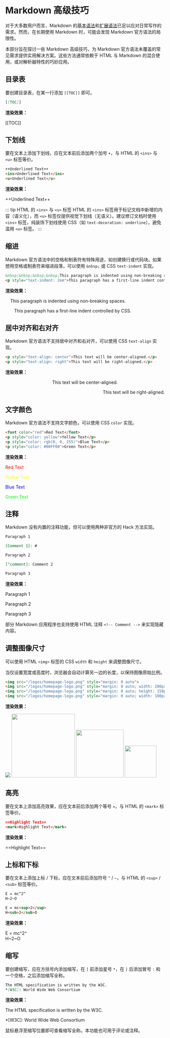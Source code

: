 # Markdown 高级技巧

对于大多数用户而言，Markdown 的[基本语法](/guide/markdown-basic-syntax)和[扩展语法](/guide/markdown-extended-syntax)已足以应对日常写作的需求。然而，在长期使用 Markdown 时，可能会发现 Markdown 官方语法的局限性。

本部分旨在探讨一些 Markdown 高级技巧，为 Markdown 官方语法未覆盖的常见需求提供实用解决方案。这些方法通常依赖于 HTML 与 Markdown 的混合使用，或对解析器特性的巧妙应用。

## 目录表

要创建目录表，在某一行添加 `[[TOC]]` 即可。

```Markdown
[[TOC]]
```

**渲染效果：**

[[TOC]]

## 下划线

要在文本上添加下划线，应在文本前后添加两个加号 `+`，与 HTML 的 `<ins>` 与 `<u>` 标签等价。

```Markdown
++Underlined Text++
<ins>Underlined Text</ins>
<u>Underlined Text</u>
```

**渲染效果：**

++Underlined Text++

::: tip HTML 的 `<ins>` 与 `<u>` 标签
HTML 的 `<ins>` 标签用于标记文档中新增的内容（语义化），而 `<u>` 标签仅提供视觉下划线（无语义）。建议修订文档时使用 `<ins>` 标签，纯装饰下划线使用 CSS（如 `text-decoration: underline`），避免滥用 `<u>` 标签。
:::

## 缩进

Markdown 官方语法中的空格和制表符有特殊用途，如创建换行或代码块。如果想用空格或制表符来缩进段落，可以使用 `&nbsp;` 或 CSS `text-indent` 实现。

```Markdown
&nbsp;&nbsp;&nbsp;&nbsp;This paragraph is indented using non-breaking spaces.
<p style="text-indent: 2em">This paragraph has a first-line indent controlled by CSS.</p>
```

**渲染效果：**

&nbsp;&nbsp;&nbsp;&nbsp;This paragraph is indented using non-breaking spaces.

<p style="text-indent: 2em">This paragraph has a first-line indent controlled by CSS.</p>

## 居中对齐和右对齐

Markdown 官方语法不支持居中对齐和右对齐，可以使用 CSS `text-align` 实现。

```Markdown
<p style="text-align: center">This text will be center-aligned.</p>
<p style="text-align: right">This text will be right-aligned.</p>
```

**渲染效果：**

<p style="text-align: center">This text will be center-aligned.</p>

<p style="text-align: right">This text will be right-aligned.</p>

## 文字颜色

Markdown 官方语法不支持文字颜色，可以使用 CSS `color` 实现。

```Markdown
<font color="red">Red Text</font>
<p style="color: yellow">Yellow Text</p>
<p style="color: rgb(0, 0, 255)">Blue Text</p>
<p style="color: #00FF00">Green Text</p>
```

**渲染效果：**

<font color="red">Red Text</font>

<p style="color: yellow">Yellow Text</p>

<p style="color: rgb(0, 0, 255)">Blue Text</p>

<p style="color: #00FF00">Green Text</p>

## 注释

Markdown 没有内置的注释功能，但可以使用两种非官方的 Hack 方法实现。

```Markdown
Paragraph 1

[Comment 1]: #

Paragraph 2

[^comment]: Comment 2

Paragraph 3
```

**渲染效果：**

Paragraph 1

[Comment 1]: #

Paragraph 2

[^comment]: Comment 2

Paragraph 3

部分 Markdown 应用程序也支持使用 HTML 注释 `<!-- Comment -->` 来实现隐藏内容。

## 调整图像尺寸

可以使用 HTML `<img>` 标签的 CSS `width` 和 `height` 来调整图像尺寸。

当仅设置宽度或高度时，浏览器会自动计算另一边的长度，以保持图像原始比例。

```Markdown
<img src="/logos/homepage-logo.png" style="margin: 0 auto">
<img src="/logos/homepage-logo.png" style="margin: 0 auto; width: 200px">
<img src="/logos/homepage-logo.png" style="margin: 0 auto; height: 150px">
<img src="/logos/homepage-logo.png" style="margin: 0 auto; width: 100px; height: 100px">
```

**渲染效果：**

<img src="/logos/homepage-logo.png" style="margin: 0 auto">

<img src="/logos/homepage-logo.png" style="margin: 0 auto; width: 200px">

<img src="/logos/homepage-logo.png" style="margin: 0 auto; height: 150px">

<img src="/logos/homepage-logo.png" style="margin: 0 auto; width: 100px; height: 100px">

## 高亮

要在文本上添加高亮效果，应在文本前后添加两个等号 `=`，与 HTML 的 `<mark>` 标签等价。

```Markdown
==Highlight Text==
<mark>Highlight Text</mark>
```

**渲染效果：**

==Highlight Text==

## 上标和下标

要在文本上添加上标 / 下标，应在文本前后添加符号 `^` / `~`，与 HTML 的 `<sup>` / `<sub>` 标签等价。

```Markdown
E = mc^2^
H~2~O

E = mc<sup>2</sup>
H<sub>2</sub>O
```

**渲染效果：**

E = mc^2^<br>
H~2~O

## 缩写

要创建缩写，应在方括号内添加缩写，在 `[` 前添加星号 `*`，在 `]` 后添加冒号 `:` 和一个空格，之后添加缩写全称。

```Markdown
The HTML specification is written by the W3C.
*[W3C]: World Wide Web Consortium
```

**渲染效果：**

The HTML specification is written by the W3C.

*[W3C]: World Wide Web Consortium

鼠标悬浮至缩写位置即可查看缩写全称。本功能也可用于评论或注释。
